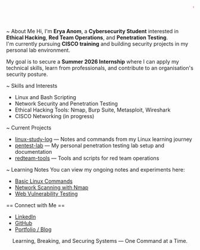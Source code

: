 <h1 align="center">
  <marquee direction="left" scrollamount="6">
    <span style="color:red; font-size:40px; font-weight:bold;">
      Welcome to My Cybersecurity Repository
    </span>
  </marquee>
</h1>





~ About Me
Hi, I'm **Erya Anom**, a **Cybersecurity Student** interested in **Ethical Hacking**, **Red Team Operations**, and **Penetration Testing**.  
I'm currently pursuing **CISCO training** and building security projects in my personal lab environment.

My goal is to secure a **Summer 2026 Internship** where I can apply my technical skills, learn from professionals, and contribute to an organisation's security posture.



~ Skills and Interests
- Linux and Bash Scripting  
- Network Security and Penetration Testing  
- Ethical Hacking Tools: Nmap, Burp Suite, Metasploit, Wireshark  
- CISCO Networking (in progress)  



~ Current Projects
- [linux-study-log](https://github.com/eryanom/linux-study-log) — Notes and commands from my Linux learning journey  
- [pentest-lab](#) — My personal penetration testing lab setup and documentation  
- [redteam-tools](#) — Tools and scripts for red team operations  



~ Learning Notes
You can view my ongoing notes and experiments here:  
- [Basic Linux Commands](https://github.com/eryanom/linux-study-log/blob/main/linux_commands.md)  
- [Network Scanning with Nmap](#)  
- [Web Vulnerability Testing](#)  



== Connect with Me ==
- [LinkedIn](https://www.linkedin.com/in/eryary/)  
- [GitHub](https://github.com/eryanom)  
- [Portfolio / Blog](#)



<p align="center">
  Learning, Breaking, and Securing Systems — One Command at a Time.
</p>
